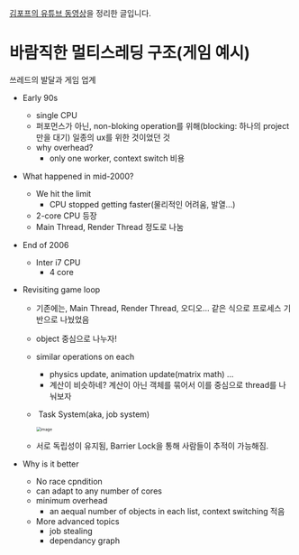 [김포프의 유튜브 동영상](https://www.youtube.com/watch?v=M1e9nmmD3II)을 정리한 글입니다.



# 바람직한 멀티스레딩 구조(게임 예시)

쓰레드의 발달과 게임 업계

* Early 90s
  * single CPU
  * 퍼포먼스가 아닌, non-bloking operation를 위해(blocking: 하나의 project만을 대기) 일종의 ux를 위한 것이었던 것
  * why overhead?
    * only one worker, context switch 비용

* What happened in mid-2000?
  * We hit the limit
    * CPU stopped getting faster(물리적인 어려움, 발열...)
  * 2-core CPU 등장
  * Main Thread, Render Thread 정도로 나눔
* End of 2006
  * Inter i7 CPU
    * 4 core

* Revisiting game loop

  * 기존에는, Main Thread, Render Thread, 오디오... 같은 식으로 프로세스 기반으로 나눴었음

  * object 중심으로 나누자!

  * similar operations on each

    * physics update, animation update(matrix math) ...
    * 계산이 비슷하네? 계산이 아닌 객체를 묶어서 이를 중심으로 thread를 나눠보자

  * ​    Task System(aka, job system)

    <img src="https://user-images.githubusercontent.com/46865281/79639756-a03cc180-81c8-11ea-935e-3478ef0591fa.png" alt="image" style="zoom:50%;" />

    

  * 서로 독립성이 유지됨, Barrier Lock을 통해 사람들이 추적이 가능해짐.

* Why is it better

  * No race cpndition
  * can adapt to any number of cores
  * minimum overhead
    * an aequal number of objects in each list, context switching 적음
  * More advanced topics
    * job stealing
    * dependancy graph

